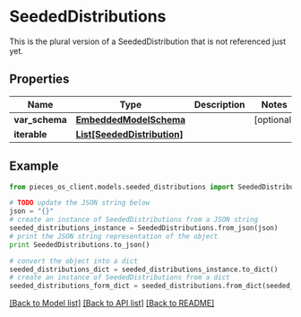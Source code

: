 # SeededDistributions

This is the plural version of a SeededDistribution that is not referenced just yet.

## Properties

Name | Type | Description | Notes
------------ | ------------- | ------------- | -------------
**var_schema** | [**EmbeddedModelSchema**](EmbeddedModelSchema.md) |  | [optional] 
**iterable** | [**List[SeededDistribution]**](SeededDistribution.md) |  | 

## Example

```python
from pieces_os_client.models.seeded_distributions import SeededDistributions

# TODO update the JSON string below
json = "{}"
# create an instance of SeededDistributions from a JSON string
seeded_distributions_instance = SeededDistributions.from_json(json)
# print the JSON string representation of the object
print SeededDistributions.to_json()

# convert the object into a dict
seeded_distributions_dict = seeded_distributions_instance.to_dict()
# create an instance of SeededDistributions from a dict
seeded_distributions_form_dict = seeded_distributions.from_dict(seeded_distributions_dict)
```
[[Back to Model list]](../README.md#documentation-for-models) [[Back to API list]](../README.md#documentation-for-api-endpoints) [[Back to README]](../README.md)


